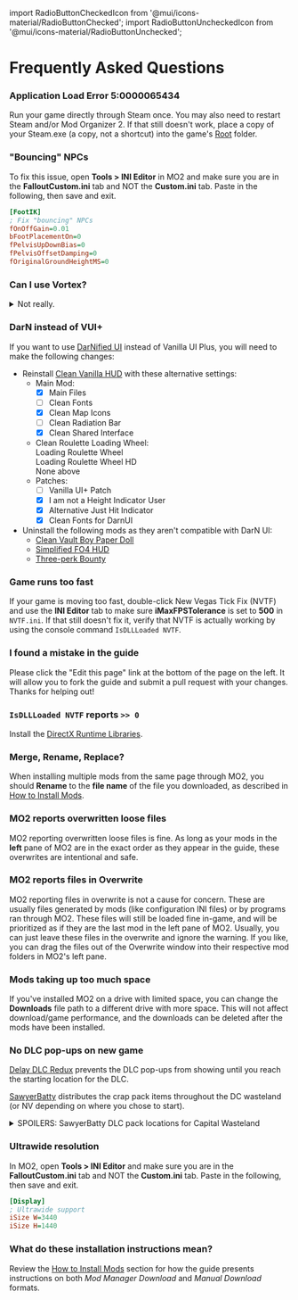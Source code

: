 ﻿import RadioButtonCheckedIcon from '@mui/icons-material/RadioButtonChecked';
import RadioButtonUncheckedIcon from '@mui/icons-material/RadioButtonUnchecked';

# Frequently Asked Questions

### Application Load Error 5:0000065434

Run your game directly through Steam once. You may also need to restart Steam and/or Mod Organizer 2.
If that still doesn't work, place a copy of your Steam.exe (a copy, not a shortcut) into the game's
[Root](setup#important-locations) folder.

### "Bouncing" NPCs

To fix this issue, open **Tools > INI Editor** in MO2 and make sure you are in the **FalloutCustom.ini**
tab and NOT the **Custom.ini** tab. Paste in the following, then save and exit.

```ini
[FootIK]
; Fix "bouncing" NPCs
fOnOffGain=0.01
bFootPlacementOn=0
fPelvisUpDownBias=0
fPelvisOffsetDamping=0
fOriginalGroundHeightMS=0
```

### Can I use Vortex?

<details>
<summary>Not really.</summary>
<p>The guide is oriented completely towards MO2 and takes advantage of a number of its exclusive features.
We are neither willing nor able to provide support for Vortex, as nobody in the modding community uses it. 
You should use whatever mod manager you like, but asking for Vortex support on the Discord is not permitted
at this time. If using MO2 is a dealbreaker for you, we recommend 
<a href="https://youtu.be/Zts-tF0nYIk" target="_blank">Gopher's video tutorial</a> instead of this guide.</p>
</details>

### DarN instead of VUI+

If you want to use [DarNified UI](https://www.moddb.com/mods/unofficial-darnified-ui-update)
instead of Vanilla UI Plus, you will need to make the following changes:
- Reinstall [Clean Vanilla HUD](ui#clean-vanilla-hud) with these alternative settings:
  - Main Mod:
    - [x] Main Files
    - [ ] Clean Fonts
    - [x] Clean Map Icons
    - [ ] Clean Radiation Bar
    - [x] Clean Shared Interface
  - Clean Roulette Loading Wheel:<br/>
    <RadioButtonUncheckedIcon fontSize="small" /> Loading Roulette Wheel<br/>
    <RadioButtonUncheckedIcon fontSize="small" /> Loading Roulette Wheel HD<br/>
    <RadioButtonCheckedIcon fontSize="small" /> None above<br/>
  - Patches:
    - [ ] Vanilla UI+ Patch
    - [x] I am not a Height Indicator User
    - [x] Alternative Just Hit Indicator
    - [x] Clean Fonts for DarnUI
- Uninstall the following mods as they aren't compatible with DarN UI:
  - [Clean Vault Boy Paper Doll](ui#clean-vanilla-hud)
  - [Simplified FO4 HUD](ui#simplified-fo4-hud)
  - [Three-perk Bounty](overhauls#three-perk-bounty)

### Game runs too fast

If your game is moving too fast, double-click New Vegas Tick Fix (NVTF) and use
the **INI Editor** tab to make sure **iMaxFPSTolerance** is set to **500** in `NVTF.ini`.
If that still doesn't fix it, verify that NVTF is actually working by using the console
command `IsDLLLoaded NVTF`.

### I found a mistake in the guide

Please click the "Edit this page" link at the bottom of the page on the left. It will allow you to fork the guide
and submit a pull request with your changes. Thanks for helping out!

### `IsDLLLoaded NVTF` reports `>> 0`

Install the [DirectX Runtime Libraries](intro#requirements).

### Merge, Rename, Replace?

When installing multiple mods from the same page through MO2, you should **Rename** to the **file name**
of the file you downloaded, as described in [How to Install Mods](mo2#how-to-install-mods).

### MO2 reports overwritten loose files

MO2 reporting overwritten loose files is fine. As long as your mods in the **left** pane of MO2 are in the
exact order as they appear in the guide, these overwrites are intentional and safe.

### MO2 reports files in Overwrite

MO2 reporting files in overwrite is not a cause for concern. These are usually files generated by mods
(like configuration INI files) or by programs ran through MO2. These files will still be loaded fine in-game,
and will be prioritized as if they are the last mod in the left pane of MO2. Usually, you can just leave these
files in the overwrite and ignore the warning. If you like, you can drag the files out of the Overwrite window
into their respective mod folders in MO2's left pane.

### Mods taking up too much space

If you've installed MO2 on a drive with limited space, you can change the **Downloads** file
path to a different drive with more space. This will not affect download/game performance,
and the downloads can be deleted after the mods have been installed.

### No DLC pop-ups on new game

[Delay DLC Redux](gameplay#delay-dlc-redux-ttw) prevents the DLC pop-ups from showing until you reach the starting location for the DLC.

[SawyerBatty](overhauls#sawyerbatty) distributes the crap pack items throughout the DC wasteland (or NV depending on where you chose to start).

<details>
<summary>SPOILERS: SawyerBatty DLC pack locations for Capital Wasteland</summary>
<p>Caravan Pack - Basement of Red's house in Big Town<br/>
Classic Pack - Trunk of a car South of Megaton<br/>
Mercenary Pack - Talon Outpost South West of Megaton near Grayditch<br/>
Tribal Pack - Back porch of house near Springvale School</p>
</details>

### Ultrawide resolution

In MO2, open **Tools > INI Editor** and make sure you are in the **FalloutCustom.ini** tab and NOT the **Custom.ini** tab.
Paste in the following, then save and exit.

```ini
[Display]
; Ultrawide support
iSize W=3440
iSize H=1440
```

### What do these installation instructions mean?

Review the [How to Install Mods](mo2#how-to-install-mods) section for how the guide presents
instructions on both _Mod Manager Download_ and _Manual Download_ formats.
